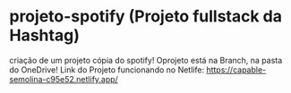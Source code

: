 # projeto-spotify (Projeto fullstack da Hashtag)
criação de um projeto cópia do spotify!
Oprojeto está na Branch, na pasta do OneDrive! Link do Projeto funcionando no Netlife: https://capable-semolina-c95e52.netlify.app/
